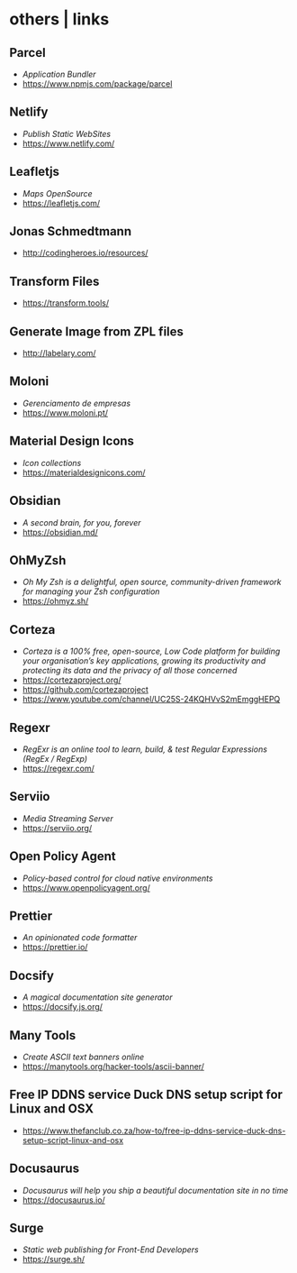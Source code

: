 # others | links

## Parcel

- *Application Bundler*
- <https://www.npmjs.com/package/parcel>

## Netlify

- *Publish Static WebSites*
- <https://www.netlify.com/>

## Leafletjs

- *Maps OpenSource*
- <https://leafletjs.com/>

## Jonas Schmedtmann

- <http://codingheroes.io/resources/>

## Transform Files

- <https://transform.tools/>

## Generate Image from ZPL files

- <http://labelary.com/>

## Moloni

- *Gerenciamento de empresas*
- <https://www.moloni.pt/>

## Material Design Icons

- *Icon collections*
- <https://materialdesignicons.com/>

## Obsidian

- *A second brain, for you, forever*
- <https://obsidian.md/>

## OhMyZsh

- *Oh My Zsh is a delightful, open source, community-driven framework for managing your Zsh configuration*
- <https://ohmyz.sh/>

## Corteza

- *Corteza is a 100% free, open-source, Low Code platform for building your organisation’s key applications, growing its productivity and protecting its data and the privacy of all those concerned*
- <https://cortezaproject.org/>
- <https://github.com/cortezaproject>
- <https://www.youtube.com/channel/UC25S-24KQHVvS2mEmggHEPQ>

## Regexr

- *RegExr is an online tool to learn, build, & test Regular Expressions (RegEx / RegExp)*
- <https://regexr.com/>

## Serviio

- *Media Streaming Server*
- <https://serviio.org/>

## Open Policy Agent

- *Policy-based control for cloud native environments*
- <https://www.openpolicyagent.org/>

## Prettier

- *An opinionated code formatter*
- <https://prettier.io/>

## Docsify

- *A magical documentation site generator*
- <https://docsify.js.org/>

## Many Tools

- *Create ASCII text banners online*
- <https://manytools.org/hacker-tools/ascii-banner/>

## Free IP DDNS service Duck DNS setup script for Linux and OSX

- <https://www.thefanclub.co.za/how-to/free-ip-ddns-service-duck-dns-setup-script-linux-and-osx>

## Docusaurus

- *Docusaurus will help you ship a beautiful documentation site in no time*
- <https://docusaurus.io/>

## Surge

- *Static web publishing for Front-End Developers*
- <https://surge.sh/>